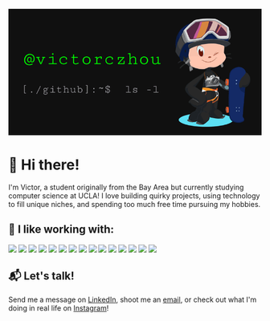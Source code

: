 ![banner for @victorczhou](https://github.com/victorczhou/victorczhou/blob/master/assets/gifs/banner_small.gif?raw=true)

# 👋 Hi there!
I'm Victor, a student originally from the Bay Area but currently studying computer science at UCLA! I love building quirky projects, using technology to fill unique niches, and spending too much free time pursuing my hobbies.

## 🔧 I like working with:
![](https://img.shields.io/badge/OS-Linux-informational?style=flat&logo=linux&logoColor=white&color=4cbb17)
![](https://img.shields.io/badge/Language-C-informational?style=flat&logo=C&logoColor=white&color=4cbb17)
![](https://img.shields.io/badge/Language-Python-informational?style=flat&logo=python&logoColor=white&color=4cbb17)
![](https://img.shields.io/badge/Language-Javascript-informational?style=flat&logo=javascript&logoColor=white&color=4cbb17)
![](https://img.shields.io/badge/Language-HTML5-informational?style=flat&logo=html5&logoColor=white&color=4cbb17)
![](https://img.shields.io/badge/Language-Assembly-informational?style=flat&logo=gnu%20emacs&logoColor=white&color=4cbb17)
![](https://img.shields.io/badge/Language-GDScript-informational?style=flat&logo=godot%20engine&logoColor=white&color=4cbb17)
![](https://img.shields.io/badge/Shell-Bash-informational?style=flat&logo=gnu%20bash&logoColor=white&color=4cbb17)
![](https://img.shields.io/badge/Tools-PostgreSQL-informational?style=flat&logo=postgresql&logoColor=white&color=4cbb17)
![](https://img.shields.io/badge/Tools-ReactJS-informational?style=flat&logo=react&logoColor=white&color=4cbb17)
![](https://img.shields.io/badge/Tools-NodeJS-informational?style=flat&logo=node.js&logoColor=white&color=4cbb17)
![](https://img.shields.io/badge/Tools-Tensorflow-informational?style=flat&logo=tensorflow&logoColor=white&color=4cbb17)
![](https://img.shields.io/badge/Tools-Git-informational?style=flat&logo=git&logoColor=white&color=4cbb17)
![](https://img.shields.io/badge/Tools-Adobe%20Suite-informational?style=flat&logo=adobe&logoColor=white&color=4cbb17)
![](https://img.shields.io/badge/Tools-Cinema%204D-informational?style=flat&logo=cinema%204d&logoColor=white&color=4cbb17)

## 📬 Let's talk!
Send me a message on [LinkedIn](https://www.linkedin.com/in/victorczhou/), shoot me an [email](mailto:victorczhou@ucla.edu), or check out what I'm doing in real life on [Instagram](https://www.instagram.com/victor.c.zhou/)!
